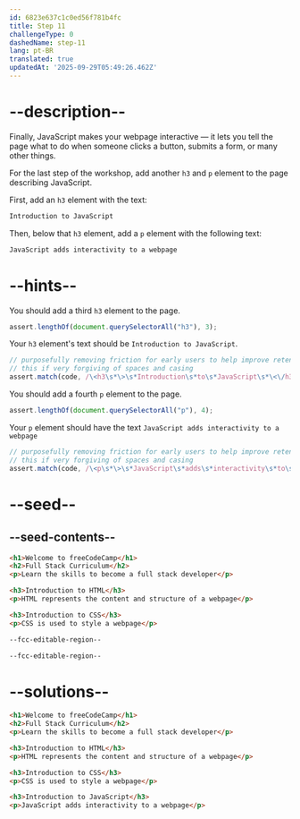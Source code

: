 ```yaml
---
id: 6823e637c1c0ed56f781b4fc
title: Step 11
challengeType: 0
dashedName: step-11
lang: pt-BR
translated: true
updatedAt: '2025-09-29T05:49:26.462Z'
---
```


# --description--

Finally, JavaScript makes your webpage interactive — it lets you tell the page what to do when someone clicks a button, submits a form, or many other things.

For the last step of the workshop, add another `h3` and `p` element to the page describing JavaScript.

First, add an `h3` element with the text:

```md
Introduction to JavaScript
```

Then, below that `h3` element, add a `p` element with the following text:

```md
JavaScript adds interactivity to a webpage
```

# --hints--

You should add a third `h3` element to the page.

```js
assert.lengthOf(document.querySelectorAll("h3"), 3);
```

Your `h3` element's text should be `Introduction to JavaScript`.

```js
// purposefully removing friction for early users to help improve retention in early lessons
// this if very forgiving of spaces and casing
assert.match(code, /\<h3\s*\>\s*Introduction\s*to\s*JavaScript\s*\<\/h3\s*\>/i);
```

You should add a fourth `p` element to the page.

```js
assert.lengthOf(document.querySelectorAll("p"), 4);
```

Your `p` element should have the text `JavaScript adds interactivity to a webpage`

```js
// purposefully removing friction for early users to help improve retention in early lessons
// this if very forgiving of spaces and casing
assert.match(code, /\<p\s*\>\s*JavaScript\s*adds\s*interactivity\s*to\s*a\s*web\s*page\s*\<\/p\s*\>/i);
```

# --seed--

## --seed-contents--

```html
<h1>Welcome to freeCodeCamp</h1>
<h2>Full Stack Curriculum</h2>
<p>Learn the skills to become a full stack developer</p>

<h3>Introduction to HTML</h3>
<p>HTML represents the content and structure of a webpage</p>

<h3>Introduction to CSS</h3>
<p>CSS is used to style a webpage</p>

--fcc-editable-region--

--fcc-editable-region--
```

# --solutions--

```html
<h1>Welcome to freeCodeCamp</h1>
<h2>Full Stack Curriculum</h2>
<p>Learn the skills to become a full stack developer</p>

<h3>Introduction to HTML</h3>
<p>HTML represents the content and structure of a webpage</p>

<h3>Introduction to CSS</h3>
<p>CSS is used to style a webpage</p>

<h3>Introduction to JavaScript</h3>
<p>JavaScript adds interactivity to a webpage</p>
```
